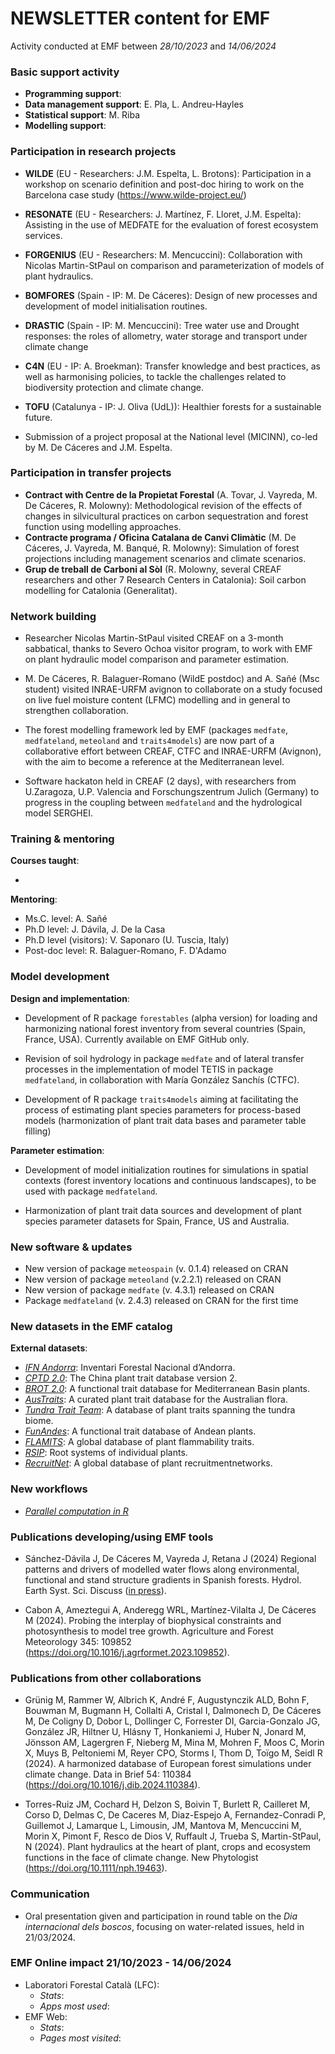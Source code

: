 # NEWSLETTER content for EMF

Activity conducted at EMF between *28/10/2023* and *14/06/2024*

### Basic support activity

-   **Programming support**: 
-   **Data management support**: E. Pla, L. Andreu-Hayles
-   **Statistical support**: M. Riba 
-   **Modelling support**: 

### Participation in research projects

-   **WILDE** (EU - Researchers: J.M. Espelta, L. Brotons): Participation in a workshop on scenario definition and post-doc hiring to work on the Barcelona case study (<https://www.wilde-project.eu/>)
-   **RESONATE** (EU - Researchers: J. Martínez, F. Lloret, J.M. Espelta): Assisting in the use of MEDFATE for the evaluation of forest ecosystem services.
-   **FORGENIUS** (EU - Researchers: M. Mencuccini): Collaboration with Nicolas Martin-StPaul on comparison and parameterization of models of plant hydraulics.
-   **BOMFORES** (Spain - IP: M. De Cáceres): Design of new processes and development of model initialisation routines.
-   **DRASTIC** (Spain - IP: M. Mencuccini): Tree water use and Drought responses: the roles of allometry, water storage and transport under climate change
-   **C4N** (EU - IP: A. Broekman): Transfer knowledge and best practices, as well as harmonising policies, to tackle the challenges related to biodiversity protection and climate change.
-   **TOFU** (Catalunya - IP: J. Oliva (UdL)): Healthier forests for a sustainable future. 

- Submission of a project proposal at the National level (MICINN), co-led by M. De Cáceres and J.M. Espelta.

### Participation in transfer projects

-   **Contract with Centre de la Propietat Forestal** (A. Tovar, J. Vayreda, M. De Cáceres, R. Molowny): Methodological revision of the effects of changes in silvicultural practices on carbon sequestration and forest function using modelling approaches.
-   **Contracte programa / Oficina Catalana de Canvi Climàtic** (M. De Cáceres, J. Vayreda, M. Banqué, R. Molowny): Simulation of forest projections including management scenarios and climate scenarios.
-   **Grup de treball de Carboni al Sòl** (R. Molowny, several CREAF researchers and other 7 Research Centers in Catalonia): Soil carbon modelling for Catalonia (Generalitat).

### Network building

- Researcher Nicolas Martin-StPaul visited CREAF on a 3-month sabbatical, thanks to Severo Ochoa visitor program, to work with EMF on plant hydraulic model comparison and parameter estimation.

- M. De Cáceres, R. Balaguer-Romano (WildE postdoc) and A. Sañé (Msc student) visited INRAE-URFM avignon to collaborate on a study focused on live fuel moisture content (LFMC) modelling and in general to strengthen collaboration.

- The forest modelling framework led by EMF (packages `medfate`, `medfateland`, `meteoland` and `traits4models`) are now part of a collaborative effort between CREAF, CTFC and INRAE-URFM (Avignon), with the aim to become a reference at the Mediterranean level. 

- Software hackaton held in CREAF (2 days), with researchers from U.Zaragoza, U.P. Valencia and Forschungszentrum Julich (Germany) to progress in the coupling between `medfateland` and the hydrological model SERGHEI.

### Training & mentoring

**Courses taught**:

-   

**Mentoring**:

- Ms.C. level: A. Sañé
- Ph.D level: J. Dávila, J. De la Casa
- Ph.D level (visitors): V. Saponaro (U. Tuscia, Italy)
- Post-doc level: R. Balaguer-Romano, F. D'Adamo

### Model development

**Design and implementation**:

- Development of R package `forestables` (alpha version) for loading and harmonizing national forest inventory from several countries (Spain, France, USA). Currently available on EMF GitHub only. 

- Revision of soil hydrology in package `medfate` and of lateral transfer processes in the implementation of model TETIS in package `medfateland`, in collaboration with María González Sanchís (CTFC).

- Development of R package `traits4models` aiming at facilitating the process of estimating plant species parameters for process-based models (harmonization of plant trait data bases and parameter table filling) 

**Parameter estimation**:

- Development of model initialization routines for simulations in spatial contexts (forest inventory locations and continuous landscapes), to be used with package `medfateland`.

- Harmonization of plant trait data sources and development of plant species parameter datasets for Spain, France, US and Australia.

### New software & updates

- New version of package `meteospain` (v. 0.1.4) released on CRAN
- New version of package `meteoland` (v.2.2.1) released on CRAN
- New version of package `medfate` (v. 4.3.1) released on CRAN
- Package `medfateland` (v. 2.4.3) released on CRAN for the first time

### New datasets in the EMF catalog

**External datasets**:

  + [*IFN Andorra*](https://ari-sostenibilitat.notion.site/1r-Inventari-Nacional-Forestal-d-Andorra-169c7041481549fdbc3a1590a9fef448): Inventari Forestal Nacional d’Andorra.
  + [*CPTD 2.0*](https://doi.org/10.6084/m9.figshare.19448219.v6): The China plant trait database version 2.
  + [*BROT 2.0*](https://doi.org/10.6084/m9.figshare.c.3843841.v1): A functional trait database for Mediterranean Basin plants.
  + [*AusTraits*](https://doi.org/10.6084/m9.figshare.14545755): A curated plant trait database for the Australian flora.
  + [*Tundra Trait Team*](https://github.com/TundraTraitTeam/TraitHub): A database of plant traits spanning the tundra biome.
  + [*FunAndes*](https://doi.org/10.6084/m9.figshare.19665471): A functional trait database of Andean plants. 
  + [*FLAMITS*](https://doi.org/10.5061/dryad.h18931zr3): A global database of plant flammability traits. 
  + [*RSIP*](https://doi.org/10.1111/nph.18031): Root systems of individual plants.
  + [*RecruitNet*](https://doi.org/10.5281/zenodo.6567608): A global database of plant recruitmentnetworks.
  
### New workflows

-   [*Parallel computation in R*](https://emf.creaf.cat/tech_docs/r_parallel_computing_tech_doc/) 

### Publications developing/using EMF tools

-  Sánchez-Dávila J, De Cáceres M, Vayreda J, Retana J (2024) Regional patterns and drivers of modelled water flows along environmental, functional and stand structure gradients in Spanish forests. Hydrol. Earth Syst. Sci. Discuss ([in press](https://hess.copernicus.org/preprints/hess-2023-255/)).

-  Cabon A, Ameztegui A, Anderegg WRL, Martínez-Vilalta J, De Cáceres M (2024). Probing the interplay of biophysical constraints and photosynthesis to model tree growth. Agriculture and Forest Meteorology 345: 109852 (https://doi.org/10.1016/j.agrformet.2023.109852).

### Publications from other collaborations

- Grünig M, Rammer W, Albrich K, André F, Augustynczik ALD, Bohn F, Bouwman M, Bugmann H, Collalti A, Cristal I, Dalmonech D, De Cáceres M, De Coligny D, Dobor L, Dollinger C, Forrester DI, Garcia-Gonzalo JG, González JR, Hiltner U, Hlásny T, Honkaniemi J, Huber N, Jonard M, Jönsson AM, Lagergren F, Nieberg M, Mina M, Mohren F, Moos C, Morin X, Muys B, Peltoniemi M, Reyer CPO, Storms I, Thom D, Toïgo M, Seidl R (2024). A harmonized database of European forest simulations under climate change. Data in Brief 54: 110384 (https://doi.org/10.1016/j.dib.2024.110384).

- Torres-Ruiz JM, Cochard H, Delzon S, Boivin T, Burlett R, Cailleret M, Corso D, Delmas C, De Caceres M, Diaz-Espejo A, Fernandez-Conradi P, Guillemot J, Lamarque L, Limousin, JM, Mantova M, Mencuccini M, Morin X, Pimont F, Resco de Dios V, Ruffault J, Trueba S, Martin-StPaul, N (2024). Plant hydraulics at the heart of plant, crops and ecosystem functions in the face of climate change. New Phytologist (https://doi.org/10.1111/nph.19463).

### Communication

-  Oral presentation given and participation in round table on the *Dia internacional dels boscos*, focusing on water-related issues, held in 21/03/2024.

### EMF Online impact 21/10/2023 - 14/06/2024

-   Laboratori Forestal Català (LFC):
    -   *Stats*: 
    -   *Apps most used*: 
-   EMF Web:
    -   *Stats*: 
    -   *Pages most visited*: 
